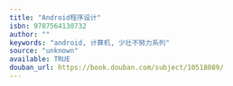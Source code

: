 ```yaml
---
title: "Android程序设计"
isbn: 9787564130732
author: ""
keywords: "android, 计算机, 少壮不努力系列"
source: "unknown"
available: TRUE
douban_url: https://book.douban.com/subject/10518089/
---
```

